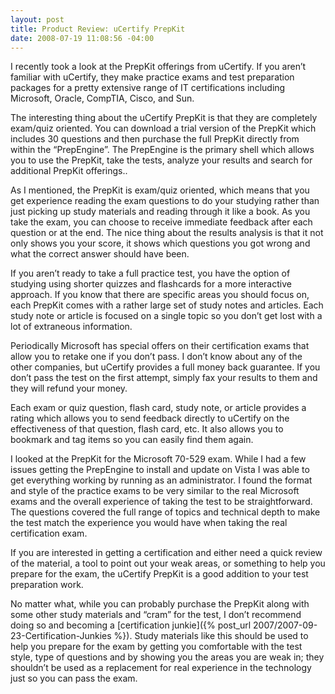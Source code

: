 ```yaml
---
layout: post
title: Product Review: uCertify PrepKit
date: 2008-07-19 11:08:56 -04:00
---
```


I recently took a look at the PrepKit offerings from uCertify. If you aren’t familiar with uCertify, they make practice exams and test preparation packages for a pretty extensive range of IT certifications including Microsoft, Oracle, CompTIA, Cisco, and Sun.

The interesting thing about the uCertify PrepKit is that they are completely exam/quiz oriented. You can download a trial version of the PrepKit which includes 30 questions and then purchase the full PrepKit directly from within the “PrepEngine”. The PrepEngine is the primary shell which allows you to use the PrepKit, take the tests, analyze your results and search for additional PrepKit offerings..

As I mentioned, the PrepKit is exam/quiz oriented, which means that you get experience reading the exam questions to do your studying rather than just picking up study materials and reading through it like a book. As you take the exam, you can choose to receive immediate feedback after each question or at the end. The nice thing about the results analysis is that it not only shows you your score, it shows which questions you got wrong and what the correct answer should have been.

If you aren’t ready to take a full practice test, you have the option of studying using shorter quizzes and flashcards for a more interactive approach. If you know that there are specific areas you should focus on, each PrepKit comes with a rather large set of study notes and articles. Each study note or article is focused on a single topic so you don’t get lost with a lot of extraneous information.

Periodically Microsoft has special offers on their certification exams that allow you to retake one if you don’t pass. I don’t know about any of the other companies, but uCertify provides a full money back guarantee. If you don’t pass the test on the first attempt, simply fax your results to them and they will refund your money.

Each exam or quiz question, flash card, study note, or article provides a rating which allows you to send feedback directly to uCertify on the effectiveness of that question, flash card, etc. It also allows you to bookmark and tag items so you can easily find them again.

I looked at the PrepKit for the Microsoft 70-529 exam. While I had a few issues getting the PrepEngine to install and update on Vista I was able to get everything working by running as an administrator. I found the format and style of the practice exams to be very similar to the real Microsoft exams and the overall experience of taking the test to be straightforward. The questions covered the full range of topics and technical depth to make the test match the experience you would have when taking the real certification exam.

If you are interested in getting a certification and either need a quick review of the material, a tool to point out your weak areas, or something to help you prepare for the exam, the uCertify PrepKit is a good addition to your test preparation work.

No matter what, while you can probably purchase the PrepKit along with some other study materials and “cram” for the test, I don’t recommend doing so and becoming a [certification junkie]({% post_url 2007/2007-09-23-Certification-Junkies %}). Study materials like this should be used to help you prepare for the exam by getting you comfortable with the test style, type of questions and by showing you the areas you are weak in; they shouldn’t be used as a replacement for real experience in the technology just so you can pass the exam.
